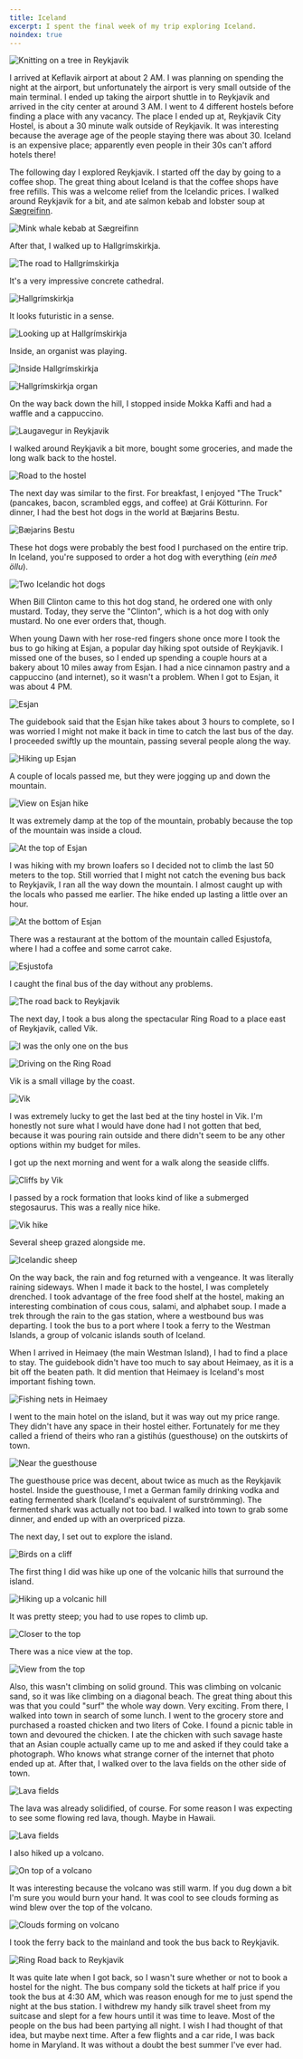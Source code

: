 ```yaml
---
title: Iceland
excerpt: I spent the final week of my trip exploring Iceland.
noindex: true
---
```


![Knitting on a tree in
Reykjavik](https://lh3.googleusercontent.com/-Z0V_sIl9L_g/TkWd8BhZPsI/AAAAAAAAbqk/kFSTwtfMXNQ/s1000/IMG_3711.JPG)

I arrived at Keflavik airport at about 2 AM. I was planning on spending
the night at the airport, but unfortunately the airport is very small
outside of the main terminal. I ended up taking the airport shuttle in
to Reykjavik and arrived in the city center at around 3 AM. I went to 4
different hostels before finding a place with any vacancy. The place I
ended up at, Reykjavik City Hostel, is about a 30 minute walk outside of
Reykjavik. It was interesting because the average age of the people
staying there was about 30. Iceland is an expensive place; apparently
even people in their 30s can't afford hotels there!

<!-- more -->

The following day I explored Reykjavik. I started off the day by going
to a coffee shop. The great thing about Iceland is that the coffee shops
have free refills. This was a welcome relief from the Icelandic prices.
I walked around Reykjavik for a bit, and ate salmon kebab and lobster
soup at
[Sægreifinn](http://travel.nytimes.com/2006/11/12/travel/12bite.html).

![Mink whale kebab at
Sægreifinn](https://lh5.googleusercontent.com/-puWv-WTpyA0/TkWcVRdqjsI/AAAAAAAAbpk/bkJs7c9-iY4/s800/IMG_3667.JPG)

After that, I walked up to Hallgrímskirkja.

![The road to
Hallgrímskirkja](https://lh5.googleusercontent.com/-SQQ76Q1aXfA/TkWc-Tma7aI/AAAAAAAAbp0/uVDkFjfkcY4/s1000/IMG_3670.JPG)

It's a very impressive concrete cathedral.

![Hallgrímskirkja](https://lh5.googleusercontent.com/-ukdquF-7G3w/TkWTmlNZ_KI/AAAAAAAAbnE/IVms7-m9boI/s1000/IMG_3678.JPG)

It looks futuristic in a sense.

![Looking up at
Hallgrímskirkja](https://lh3.googleusercontent.com/-jhcFB7YYGl0/TkWar1rCcTI/AAAAAAAAboY/sw6BvkxLI14/s1000/IMG_3688.JPG)

Inside, an organist was playing.

![Inside
Hallgrímskirkja](https://lh4.googleusercontent.com/-bJ-ALniCHBM/TkWbQziXePI/AAAAAAAAbog/5QspqMn1PS4/s1000/IMG_3690.JPG)

![Hallgrímskirkja
organ](https://lh5.googleusercontent.com/-sHtw8ey6Qb8/TkWbWNGfxPI/AAAAAAAAbok/eLWANvJjLD4/s1000/IMG_3692.JPG)

On the way back down the hill, I stopped inside Mokka Kaffi and had a
waffle and a cappuccino.

![Laugavegur in
Reykjavik](https://lh5.googleusercontent.com/-O572KH-VJKI/TkWdhFpLTOI/AAAAAAAAbqM/stBMbuNS9F8/s1000/IMG_3708.JPG)

I walked around Reykjavik a bit more, bought some groceries, and made
the long walk back to the hostel.

![Road to the
hostel](https://lh5.googleusercontent.com/-uLUuA4ZLHa8/TkWftXtGFgI/AAAAAAAAbro/EaROnkfAWdQ/s1000/IMG_3725.JPG)

The next day was similar to the first. For breakfast, I enjoyed "The
Truck" (pancakes, bacon, scrambled eggs, and coffee) at Grái Kötturinn.
For dinner, I had the best hot dogs in the world at Bæjarins Bestu.

![Bæjarins
Bestu](https://lh4.googleusercontent.com/-eSLUZM0ky1I/TkWgC6DPsoI/AAAAAAAAbr0/YsKnBDWNe7I/s1000/IMG_3701.JPG)

These hot dogs were probably the best food I purchased on the entire
trip. In Iceland, you're supposed to order a hot dog with everything
(*ein með öllu*).

![Two Icelandic hot
dogs](https://lh6.googleusercontent.com/-V4VYCYypLCc/TkWfr6n1yOI/AAAAAAAAbrk/WW5PYdQnivA/s1000/IMG_3700.JPG)

When Bill Clinton came to this hot dog stand, he ordered one with only
mustard. Today, they serve the "Clinton", which is a hot dog with only
mustard. No one ever orders that, though.

When young Dawn with her rose-red fingers shone once more I took the bus
to go hiking at Esjan, a popular day hiking spot outside of Reykjavik. I
missed one of the buses, so I ended up spending a couple hours at a
bakery about 10 miles away from Esjan. I had a nice cinnamon pastry and
a cappuccino (and internet), so it wasn't a problem. When I got to
Esjan, it was about 4 PM.

![Esjan](https://lh3.googleusercontent.com/-i8oDU7Cq-VY/TkWj1gMrLMI/AAAAAAAAbt4/crVvTSnXk0g/s1000/IMG_3768.JPG)

The guidebook said that the Esjan hike takes about 3 hours to complete,
so I was worried I might not make it back in time to catch the last bus
of the day. I proceeded swiftly up the mountain, passing several people
along the way.

![Hiking up
Esjan](https://lh5.googleusercontent.com/-BrXIuyU5fBc/TkWjQLMrgLI/AAAAAAAAbtg/-fc7Wi7Urug/s1000/IMG_3759.JPG)

A couple of locals passed me, but they were jogging up and down the
mountain.

![View on Esjan
hike](https://lh6.googleusercontent.com/-bfdJDIhisYs/TkWGOptuNbI/AAAAAAAAbks/Owz0xYbm6KU/s1000/IMG_3760.JPG)

It was extremely damp at the top of the mountain, probably because the
top of the mountain was inside a cloud.

![At the top of
Esjan](https://lh4.googleusercontent.com/-vFwqJZwpEzE/TkWjENIupiI/AAAAAAAAbtY/JTTsxnc2UTE/s1000/IMG_3762.JPG)

I was hiking with my brown loafers so I decided not to climb the last 50
meters to the top. Still worried that I might not catch the evening bus
back to Reykjavik, I ran all the way down the mountain. I almost caught
up with the locals who passed me earlier. The hike ended up lasting a
little over an hour.

![At the bottom of
Esjan](https://lh6.googleusercontent.com/-sBjzf1ezxf0/TkWjsVhLmAI/AAAAAAAAbt0/SPKx0oDXOZw/s1000/IMG_3766.JPG)

There was a restaurant at the bottom of the mountain called Esjustofa,
where I had a coffee and some carrot cake.

![Esjustofa](https://lh6.googleusercontent.com/-wvMbRsoowqk/TkWlKFdEQvI/AAAAAAAAbus/6WjUvsOSrks/s1000/IMG_3733.JPG)

I caught the final bus of the day without any problems.

![The road back to
Reykjavik](https://lh4.googleusercontent.com/-4Hg9s2l-aI0/TkWkGwKX1NI/AAAAAAAAbuE/mGZ1BURh2SE/s1000/IMG_3769.JPG)

The next day, I took a bus along the spectacular Ring Road to a place
east of Reykjavik, called Vik.

![I was the only one on the
bus](https://lh4.googleusercontent.com/-ejG6qo1sWMQ/TkWmKwtz2YI/AAAAAAAAbvY/79VxqX_ff8M/s1000/IMG_3774.JPG)

![Driving on the Ring
Road](https://lh6.googleusercontent.com/-0HcsOVlC6Gg/TkWlfRHv8PI/AAAAAAAAbu8/bkrpNsOJfR4/s1000/IMG_3790.JPG)

Vik is a small village by the coast.

![Vik](https://lh5.googleusercontent.com/-tNWfxxOxs04/TkWpVs8VX7I/AAAAAAAAbxI/q1df04MeGjQ/s1000/IMG_3806.JPG)

I was extremely lucky to get the last bed at the tiny hostel in Vik. I'm
honestly not sure what I would have done had I not gotten that bed,
because it was pouring rain outside and there didn't seem to be any
other options within my budget for miles.

I got up the next morning and went for a walk along the seaside cliffs.

![Cliffs by
Vik](https://lh3.googleusercontent.com/-10ezw6g65Xo/TkWo_F05x2I/AAAAAAAAbw4/HnGxOxMIwM8/s1000/IMG_3803.JPG)

I passed by a rock formation that looks kind of like a submerged
stegosaurus. This was a really nice hike.

![Vik
hike](https://lh3.googleusercontent.com/-bCMsdKXvvUA/TkWoqoH7CBI/AAAAAAAAbww/e8beQWD0U2U/s1000/IMG_3820.JPG)

Several sheep grazed alongside me.

![Icelandic
sheep](https://lh4.googleusercontent.com/-nyNb7N293Cg/TkWnvYK9JDI/AAAAAAAAbwI/WV2NYudTHYk/s1000/IMG_3814.JPG)

On the way back, the rain and fog returned with a vengeance. It was
literally raining sideways. When I made it back to the hostel, I was
completely drenched. I took advantage of the free food shelf at the
hostel, making an interesting combination of cous cous, salami, and
alphabet soup. I made a trek through the rain to the gas station, where
a westbound bus was departing. I took the bus to a port where I took a
ferry to the Westman Islands, a group of volcanic islands south of
Iceland.

When I arrived in Heimaey (the main Westman Island), I had to find a
place to stay. The guidebook didn't have too much to say about Heimaey,
as it is a bit off the beaten path. It did mention that Heimaey is
Iceland's most important fishing town.

![Fishing nets in
Heimaey](https://lh5.googleusercontent.com/-rMpIaHNH6vM/TkWxj5FIe6I/AAAAAAAAb1g/4sV3mkrmSkE/s1000/IMG_3826.JPG)

I went to the main hotel on the island, but it was way out my price
range. They didn't have any space in their hostel either. Fortunately
for me they called a friend of theirs who ran a gistihús (guesthouse) on
the outskirts of town.

![Near the
guesthouse](https://lh6.googleusercontent.com/-w7zxeHifS8U/TkWMo0d1j_I/AAAAAAAAbmI/hykWzig9Q8I/s1000/IMG_3824.JPG)

The guesthouse price was decent, about twice as much as the Reykjavik
hostel. Inside the guesthouse, I met a German family drinking vodka and
eating fermented shark (Iceland's equivalent of surströmming). The
fermented shark was actually not too bad. I walked into town to grab
some dinner, and ended up with an overpriced pizza.

The next day, I set out to explore the island.

![Birds on a
cliff](https://lh6.googleusercontent.com/-KTCbPNqaNbE/TkWxyGLQAhI/AAAAAAAAb1o/O5oSZRhHM6w/s1000/IMG_3827.JPG)

The first thing I did was hike up one of the volcanic hills that
surround the island.

![Hiking up a volcanic
hill](https://lh6.googleusercontent.com/-DwG-DmA35XI/TkWrY7gRnXI/AAAAAAAAbyU/VBS1yhgllEw/s1000/IMG_3844.JPG)

It was pretty steep; you had to use ropes to climb up.

![Closer to the
top](https://lh5.googleusercontent.com/-G0xzgTAYcu4/TkWrrM4315I/AAAAAAAAbyg/ZSP3jV077fM/s1000/IMG_3846.JPG)

There was a nice view at the top.

![View from the
top](https://lh6.googleusercontent.com/-xL9PICc5XGM/TkWsWY6DXrI/AAAAAAAAby8/IeXo-Xgy6Zk/s1000/IMG_3850.JPG)

Also, this wasn't climbing on solid ground. This was climbing on
volcanic sand, so it was like climbing on a diagonal beach. The great
thing about this was that you could "surf" the whole way down. Very
exciting. From there, I walked into town in search of some lunch. I went
to the grocery store and purchased a roasted chicken and two liters of
Coke. I found a picnic table in town and devoured the chicken. I ate the
chicken with such savage haste that an Asian couple actually came up to
me and asked if they could take a photograph. Who knows what strange
corner of the internet that photo ended up at. After that, I walked over
to the lava fields on the other side of town.

![Lava
fields](https://lh6.googleusercontent.com/-QIFEgiVNheE/TkWtuLo0SII/AAAAAAAAbz0/cRsOrl9HZkc/s1000/IMG_3866.JPG)

The lava was already solidified, of course. For some reason I was
expecting to see some flowing red lava, though. Maybe in Hawaii.

![Lava
fields](https://lh4.googleusercontent.com/-B2yoEFJLiMU/TkWuZZKxLzI/AAAAAAAAb0U/DzJF1HeHp6E/s1000/IMG_3872.JPG)

I also hiked up a volcano.

![On top of a
volcano](https://lh3.googleusercontent.com/-9lEII7rg8j4/TkXMJ6dWtdI/AAAAAAAAb3E/ap8_AH7qxMw/s1000/IMG_20110806_143331.jpg)

It was interesting because the volcano was still warm. If you dug down a
bit I'm sure you would burn your hand. It was cool to see clouds forming
as wind blew over the top of the volcano.

![Clouds forming on
volcano](https://lh4.googleusercontent.com/-eklICkKT_-4/TkWxOiiYdJI/AAAAAAAAb1Y/HPbDLIub7Sg/s1000/IMG_3885.JPG)

I took the ferry back to the mainland and took the bus back to
Reykjavik.

![Ring Road back to
Reykjavik](https://lh3.googleusercontent.com/-wYw8RXHyb3M/TkXMJyKirnI/AAAAAAAAb3E/WRP7ys2dGQg/s1000/IMG_20110806_200110.jpg)

It was quite late when I got back, so I wasn't sure whether or not to
book a hostel for the night. The bus company sold the tickets at half
price if you took the bus at 4:30 AM, which was reason enough for me to
just spend the night at the bus station. I withdrew my handy silk travel
sheet from my suitcase and slept for a few hours until it was time to
leave. Most of the people on the bus had been partying all night. I wish
I had thought of that idea, but maybe next time. After a few flights and
a car ride, I was back home in Maryland. It was without a doubt the best
summer I've ever had.
